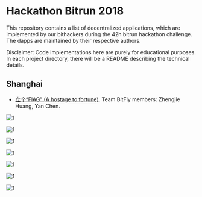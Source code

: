 # Hackathon Bitrun 2018

This repository contains a list of decentralized applications, which are implemented by our bithackers during the 42h bitrun hackathon challenge. The dapps are maintained by their respective authors. 

Disclaimer: Code implementations here are purely for educational purposes. In each project directory, there will be a README describing the technical details.

## Shanghai

- [立个“FlAG” (A hostage to fortune)](https://github.com/AwesomeHuang/Shanghai-Hackthon-BitFly). Team BitFly members: Zhengjie Huang, Yan Chen.

 ![1](./pic/des1.PNG)

 ![1](./pic/des2.PNG)

 ![1](./pic/des3.PNG)
 
 ![1](./pic/des4.PNG)

 ![1](./pic/des5.png)

 ![1](./pic/des6.png)

 ![1](./pic/des7.png)
